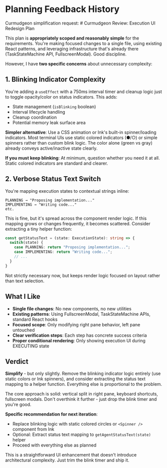 # Planning Feedback History

Curmudgeon simplification request: # Curmudgeon Review: Execution UI Redesign Plan

This plan is **appropriately scoped and reasonably simple** for the requirements. You're making focused changes to a single file, using existing React patterns, and leveraging infrastructure that's already there (TaskStateMachine API, FullscreenModal). Good discipline.

However, I have **two specific concerns** about unnecessary complexity:

## 1. Blinking Indicator Complexity

You're adding a `useEffect` with a 750ms interval timer and cleanup logic just to toggle opacity/color on status indicators. This adds:
- State management (`isBlinking` boolean)
- Interval lifecycle handling
- Cleanup coordination
- Potential memory leak surface area

**Simpler alternative**: Use a CSS animation or Ink's built-in spinner/loading indicators. Most terminal UIs use static colored indicators (●/○) or simple spinners rather than custom blink logic. The color alone (green vs gray) already conveys active/inactive state clearly.

**If you must keep blinking**: At minimum, question whether you need it at all. Static colored indicators are standard and clearer.

## 2. Verbose Status Text Switch

You're mapping execution states to contextual strings inline:
```
PLANNING → "Proposing implementation..."
IMPLEMENTING → "Writing code..."
etc.
```

This is fine, but it's spread across the component render logic. If this mapping grows or changes frequently, it becomes scattered. Consider extracting a tiny helper function:

```typescript
const getStatusText = (state: ExecutionState): string => {
  switch(state) {
    case PLANNING: return "Proposing implementation...";
    case IMPLEMENTING: return "Writing code...";
    // ...
  }
}
```

Not strictly necessary now, but keeps render logic focused on layout rather than text selection.

## What I Like

- **Single file changes**: No new components, no new utilities
- **Existing patterns**: Using FullscreenModal, TaskStateMachine APIs, standard React hooks
- **Focused scope**: Only modifying right pane behavior, left pane untouched
- **Clear verification steps**: Each step has concrete success criteria
- **Proper conditional rendering**: Only showing execution UI during EXECUTING state

## Verdict

**Simplify** - but only slightly. Remove the blinking indicator logic entirely (use static colors or Ink spinners), and consider extracting the status text mapping to a helper function. Everything else is proportional to the problem.

The core approach is solid: vertical split in right pane, keyboard shortcuts, fullscreen modals. Don't overthink it further - just drop the blink timer and you're good.

**Specific recommendation for next iteration**:
- Replace blinking logic with static colored circles or `<Spinner />` component from Ink
- Optional: Extract status text mapping to `getAgentStatusText(state)` helper
- Proceed with everything else as planned

This is a straightforward UI enhancement that doesn't introduce architectural complexity. Just trim the blink timer and ship it.